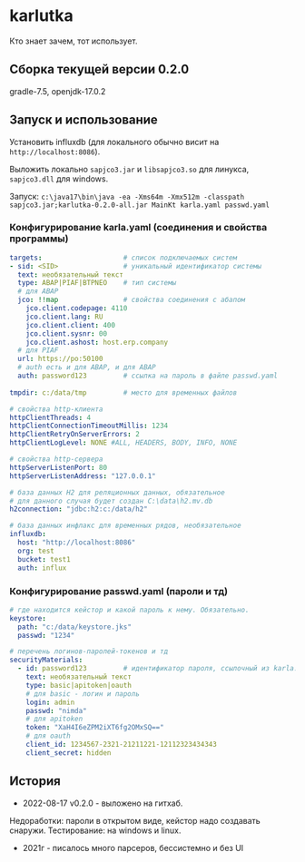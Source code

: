 # karlutka
Кто знает зачем, тот использует.

## Сборка текущей версии 0.2.0
gradle-7.5, openjdk-17.0.2

## Запуск и использование
Установить influxdb (для локального обычно висит на `http://localhost:8086`).

Выложить локально `sapjco3.jar` и `libsapjco3.so` для линукса, 
`sapjco3.dll` для windows.

Запуск:
```c:\java17\bin\java -ea -Xms64m -Xmx512m -classpath sapjco3.jar;karlutka-0.2.0-all.jar MainKt karla.yaml passwd.yaml```

### Конфигурирование karla.yaml (соединения и свойства программы)
```yaml
targets:                    # список подключаемых систем
- sid: <SID>                # уникальный идентификатор системы
  text: необязательный текст
  type: ABAP|PIAF|BTPNEO    # тип системы
  # для ABAP
  jco: !!map                # свойства соединения с абапом
    jco.client.codepage: 4110
    jco.client.lang: RU
    jco.client.client: 400
    jco.client.sysnr: 00
    jco.client.ashost: host.erp.company
  # для PIAF
  url: https://po:50100
  # auth есть и для ABAP, и для ABAP
  auth: password123         # ссылка на пароль в файле passwd.yaml
    
tmpdir: c:/data/tmp         # место для временных файлов

# свойства http-клиента
httpClientThreads: 4
httpClientConnectionTimeoutMillis: 1234
httpClientRetryOnServerErrors: 2
httpClientLogLevel: NONE #ALL, HEADERS, BODY, INFO, NONE

# свойства http-сервера
httpServerListenPort: 80
httpServerListenAddress: "127.0.0.1"

# база данных H2 для реляционных данных, обязательное
# для данного случая будет создан C:\data\h2.mv.db 
h2connection: "jdbc:h2:c:/data/h2"

# база данных инфлакс для временных рядов, необязательное 
influxdb:
  host: "http://localhost:8086"
  org: test
  bucket: test1
  auth: influx
```

### Конфигурирование passwd.yaml (пароли и тд)
```yaml
# где находится кейстор и какой пароль к нему. Обязательно.
keystore:
  path: "c:/data/keystore.jks"
  passwd: "1234"

# перечень логинов-паролей-токенов и тд
securityMaterials:
  - id: password123         # идентификатор пароля, ссылочный из karla.yaml
    text: необязательный текст
    type: basic|apitoken|oauth
    # для basic - логин и пароль
    login: admin
    passwd: "nimda"
    # для apitoken
    token: "XaH4I6eZPM2iXT6fg2OMxSQ=="
    # для oauth
    client_id: 1234567-2321-21211221-12112323434343
    client_secret: hidden
```

## История
* 2022-08-17 v0.2.0 - выложено на гитхаб.

Недоработки: пароли в открытом виде, кейстор надо создавать снаружи.
Тестирование: на windows и linux.

* 2021г - писалось много парсеров, бессистемно и без UI